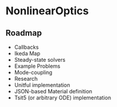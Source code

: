 # NonlinearOptics

## Roadmap
 * Callbacks
 * Ikeda Map
 * Steady-state solvers
 * Example Problems
 * Mode-coupling
 * Research
 * Unitful implementation
 * JSON-based Material definition
 * Tsit5 (or arbitrary ODE) implementation
